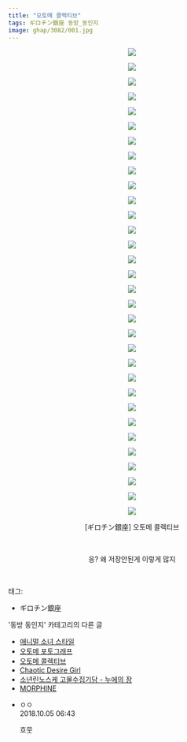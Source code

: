 ```yaml
---
title: "오토메 콜렉티브"
tags: ギロチン銀座 동방_동인지
image: ghap/3082/001.jpg
---
```

<div class="article">
<p style="text-align: center; clear: none; float: none;"><img src="{{ site.nasurl }}/ghap/3082/001.jpg"/></p>
<p style="text-align: center; clear: none; float: none;"><img src="{{ site.nasurl }}/ghap/3082/002.jpg"/></p>
<p style="text-align: center; clear: none; float: none;"><img src="{{ site.nasurl }}/ghap/3082/003.jpg"/></p>
<p style="text-align: center; clear: none; float: none;"><img src="{{ site.nasurl }}/ghap/3082/004.jpg"/></p>
<p style="text-align: center; clear: none; float: none;"><img src="{{ site.nasurl }}/ghap/3082/005.jpg"/></p>
<p style="text-align: center; clear: none; float: none;"><img src="{{ site.nasurl }}/ghap/3082/006.jpg"/></p>
<p style="text-align: center; clear: none; float: none;"><img src="{{ site.nasurl }}/ghap/3082/007.jpg"/></p>
<p style="text-align: center; clear: none; float: none;"><img src="{{ site.nasurl }}/ghap/3082/008.jpg"/></p>
<p style="text-align: center; clear: none; float: none;"><img src="{{ site.nasurl }}/ghap/3082/009.jpg"/></p>
<p style="text-align: center; clear: none; float: none;"><img src="{{ site.nasurl }}/ghap/3082/010.jpg"/></p>
<p style="text-align: center; clear: none; float: none;"><img src="{{ site.nasurl }}/ghap/3082/011.jpg"/></p>
<p style="text-align: center; clear: none; float: none;"><img src="{{ site.nasurl }}/ghap/3082/012.jpg"/></p>
<p style="text-align: center; clear: none; float: none;"><img src="{{ site.nasurl }}/ghap/3082/013.jpg"/></p>
<p style="text-align: center; clear: none; float: none;"><img src="{{ site.nasurl }}/ghap/3082/014.jpg"/></p>
<p style="text-align: center; clear: none; float: none;"><img src="{{ site.nasurl }}/ghap/3082/015.jpg"/></p>
<p style="text-align: center; clear: none; float: none;"><img src="{{ site.nasurl }}/ghap/3082/016.jpg"/></p>
<p style="text-align: center; clear: none; float: none;"><img src="{{ site.nasurl }}/ghap/3082/017.jpg"/></p>
<p style="text-align: center; clear: none; float: none;"><img src="{{ site.nasurl }}/ghap/3082/018.jpg"/></p>
<p style="text-align: center; clear: none; float: none;"><img src="{{ site.nasurl }}/ghap/3082/019.jpg"/></p>
<p style="text-align: center; clear: none; float: none;"><img src="{{ site.nasurl }}/ghap/3082/020.jpg"/></p>
<p style="text-align: center; clear: none; float: none;"><img src="{{ site.nasurl }}/ghap/3082/021.jpg"/></p>
<p style="text-align: center; clear: none; float: none;"><img src="{{ site.nasurl }}/ghap/3082/022.jpg"/></p>
<p style="text-align: center; clear: none; float: none;"><img src="{{ site.nasurl }}/ghap/3082/023.jpg"/></p>
<p style="text-align: center; clear: none; float: none;"><img src="{{ site.nasurl }}/ghap/3082/024.jpg"/></p>
<p style="text-align: center; clear: none; float: none;"><img src="{{ site.nasurl }}/ghap/3082/025.jpg"/></p>
<p style="text-align: center; clear: none; float: none;"><img src="{{ site.nasurl }}/ghap/3082/026.jpg"/></p>
<p style="text-align: center; clear: none; float: none;"><img src="{{ site.nasurl }}/ghap/3082/027.jpg"/></p>
<p style="text-align: center; clear: none; float: none;"><img src="{{ site.nasurl }}/ghap/3082/028.jpg"/></p>
<p style="text-align: center; clear: none; float: none;"><img src="{{ site.nasurl }}/ghap/3082/029.jpg"/></p>
<p style="text-align: center; clear: none; float: none;"><img src="{{ site.nasurl }}/ghap/3082/030.jpg"/></p>
<p style="text-align: center; clear: none; float: none;"><img src="{{ site.nasurl }}/ghap/3082/031.jpg"/></p>
<p style="text-align: center; clear: none; float: none;"><img src="{{ site.nasurl }}/ghap/3082/032.jpg"/></p>
<p style="text-align: center; clear: none; float: none;">[ギロチン銀座] 오토메 콜렉티브</p>
<p style="text-align: center; clear: none; float: none;"><br/></p>
<p style="text-align: center; clear: none; float: none;">응? 왜 저장안된게 이렇게 많지</p>
<p><br/></p>
</div><div class="tagTrail">
<p>태그: </p>
<ul>
<li>ギロチン銀座</li>
</ul>
</div><div class="another">
<p>'동방 동인지' 카테고리의 다른 글</p>
<ul>
<li><a href="/2017-01-06-ghap_3084">애니멀 소녀 스타일</a></li>
<li><a href="/2017-01-06-ghap_3083">오토메 포토그래프</a></li>
<li><a href="/2017-01-06-ghap_3082">오토메 콜렉티브</a></li>
<li><a href="/2017-01-05-ghap_3081">Chaotic Desire Girl</a></li>
<li><a href="/2017-01-05-ghap_3080">소년린노스케 고물수집기담 - 누에의 장</a></li>
<li><a href="/2017-01-05-ghap_3078">MORPHINE</a></li>
</ul>
</div><div class="cb_module cb_fluid">
<div class="cb_wrt cb_profile">
<div class="comment">
<ul>
<li class="cb_thumb_off" id="comment15345272">
<div class="cb_comment_area">
<div class="cb_info_area">
<div class="cb_section">
<span class="cb_nick_name">ㅇㅇ</span>
</div>
<div class="cb_section">
<span class="cb_date">2018.10.05 06:43 </span>
</div>
</div>
<div class="cb_dsc_comment">
<p class="cb_dsc">
											흐뭇
										</p>
</div>
</div></li>
</ul>
</div>
</div><!-- commentList close -->
</div>